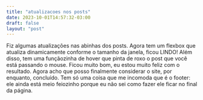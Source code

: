 ```yaml
---
title: "atualizacoes nos posts"
date: 2023-10-01T14:57:32-03:00
draft: false
layout: "post"
---
```


Fiz algumas atualizações nas abinhas dos posts. Agora tem um flexbox que atualiza dinamicamente conforme o tamanho da janela, ficou LINDO! Além disso, tem uma funçãozinha de hover que pinta de roxo o post que você está passando o mouse. Ficou muito bom, eu estou muito feliz com o resultado. Agora acho que posso finalmente considerar o site, por enquanto, concluído. Tem só uma coisa que me incomoda que é o footer: ele ainda está meio feiozinho porque eu não sei como fazer ele ficar no final da página. 
